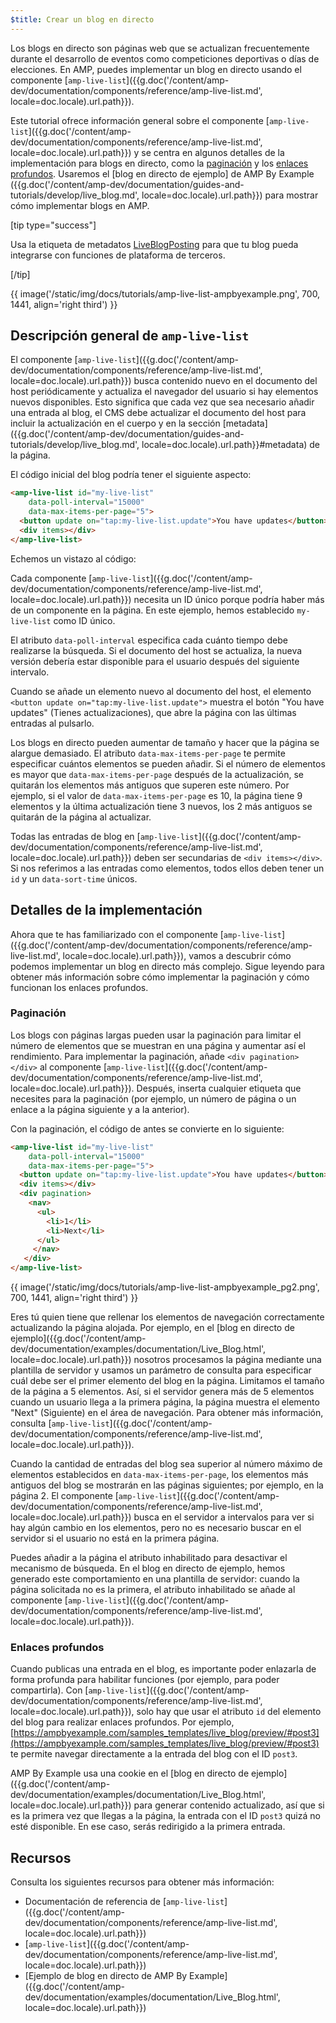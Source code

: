 ```yaml
---
$title: Crear un blog en directo
---
```


Los blogs en directo son páginas web que se actualizan frecuentemente durante el desarrollo de eventos como competiciones deportivas o días de elecciones. En AMP, puedes implementar un blog en directo usando el componente [`amp-live-list`]({{g.doc('/content/amp-dev/documentation/components/reference/amp-live-list.md', locale=doc.locale).url.path}}).

Este tutorial ofrece información general sobre el componente [`amp-live-list`]({{g.doc('/content/amp-dev/documentation/components/reference/amp-live-list.md', locale=doc.locale).url.path}}) y se centra en algunos detalles de la implementación para blogs en directo, como la [paginación](#pagination) y los [enlaces profundos](#deeplinking). Usaremos el [blog en directo de ejemplo] de AMP By Example ({{g.doc('/content/amp-dev/documentation/guides-and-tutorials/develop/live_blog.md', locale=doc.locale).url.path}}) para mostrar cómo implementar blogs en AMP.

[tip type="success"]

Usa la etiqueta de metadatos [LiveBlogPosting](http://schema.org/LiveBlogPosting) para que tu blog pueda integrarse con funciones de plataforma de terceros.

[/tip]

{{ image('/static/img/docs/tutorials/amp-live-list-ampbyexample.png', 700, 1441, align='right third') }}

## Descripción general de `amp-live-list`

El componente [`amp-live-list`]({{g.doc('/content/amp-dev/documentation/components/reference/amp-live-list.md', locale=doc.locale).url.path}}) busca contenido nuevo en el documento del host periódicamente y actualiza el navegador del usuario si hay elementos nuevos disponibles. Esto significa que cada vez que sea necesario añadir una entrada al blog, el CMS debe actualizar el documento del host para incluir la actualización en el cuerpo y en la sección [metadata]({{g.doc('/content/amp-dev/documentation/guides-and-tutorials/develop/live_blog.md', locale=doc.locale).url.path}}#metadata) de la página.

El código inicial del blog podría tener el siguiente aspecto:

```html
<amp-live-list id="my-live-list"
    data-poll-interval="15000"
    data-max-items-per-page="5">
  <button update on="tap:my-live-list.update">You have updates</button>
  <div items></div>
</amp-live-list>
```

Echemos un vistazo al código:

Cada componente [`amp-live-list`]({{g.doc('/content/amp-dev/documentation/components/reference/amp-live-list.md', locale=doc.locale).url.path}}) necesita un ID único porque podría haber más de un componente en la página. En este ejemplo, hemos establecido `my-live-list` como ID único.

El atributo `data-poll-interval` especifica cada cuánto tiempo debe realizarse la búsqueda. Si el documento del host se actualiza, la nueva versión debería estar disponible para el usuario después del siguiente intervalo.

Cuando se añade un elemento nuevo al documento del host, el elemento `<button update on="tap:my-live-list.update">` muestra el botón "You have updates" (Tienes actualizaciones), que abre la página con las últimas entradas al pulsarlo.

Los blogs en directo pueden aumentar de tamaño y hacer que la página se alargue demasiado. El atributo `data-max-items-per-page` te permite especificar cuántos elementos se pueden añadir. Si el número de elementos es mayor que `data-max-items-per-page` después de la actualización, se quitarán los elementos más antiguos que superen este número. Por ejemplo, si el valor de `data-max-items-per-page` es 10, la página tiene 9 elementos y la última actualización tiene 3 nuevos, los 2 más antiguos se quitarán de la página al actualizar.

Todas las entradas de blog en [`amp-live-list`]({{g.doc('/content/amp-dev/documentation/components/reference/amp-live-list.md', locale=doc.locale).url.path}}) deben ser secundarias de `<div items></div>`. Si nos referimos a las entradas como elementos, todos ellos deben tener un `id` y un `data-sort-time` únicos.

## Detalles de la implementación

Ahora que te has familiarizado con el componente [`amp-live-list`]({{g.doc('/content/amp-dev/documentation/components/reference/amp-live-list.md', locale=doc.locale).url.path}}), vamos a descubrir cómo podemos implementar un blog en directo más complejo. Sigue leyendo para obtener más información sobre cómo implementar la paginación y cómo funcionan los enlaces profundos.

### Paginación

Los blogs con páginas largas pueden usar la paginación para limitar el número de elementos que se muestran en una página y aumentar así el rendimiento. Para implementar la paginación, añade `<div pagination></div>` al componente [`amp-live-list`]({{g.doc('/content/amp-dev/documentation/components/reference/amp-live-list.md', locale=doc.locale).url.path}}). Después, inserta cualquier etiqueta que necesites para la paginación (por ejemplo, un número de página o un enlace a la página siguiente y a la anterior).

Con la paginación, el código de antes se convierte en lo siguiente:

```html
<amp-live-list id="my-live-list"
    data-poll-interval="15000"
    data-max-items-per-page="5">
  <button update on="tap:my-live-list.update">You have updates</button>
  <div items></div>
  <div pagination>
    <nav>
      <ul>
        <li>1</li>
        <li>Next</li>
      </ul>
     </nav>
   </div>
</amp-live-list>
```

{{ image('/static/img/docs/tutorials/amp-live-list-ampbyexample_pg2.png', 700, 1441, align='right third') }}

Eres tú quien tiene que rellenar los elementos de navegación correctamente actualizando la página alojada. Por ejemplo, en el [blog en directo de ejemplo]({{g.doc('/content/amp-dev/documentation/examples/documentation/Live_Blog.html', locale=doc.locale).url.path}}) nosotros procesamos la página mediante una plantilla de servidor y usamos un parámetro de consulta para especificar cuál debe ser el primer elemento del blog en la página. Limitamos el tamaño de la página a 5 elementos. Así, si el servidor genera más de 5 elementos cuando un usuario llega a la primera página, la página muestra el elemento "Next" (Siguiente) en el área de navegación. Para obtener más información, consulta [`amp-live-list`]({{g.doc('/content/amp-dev/documentation/components/reference/amp-live-list.md', locale=doc.locale).url.path}}).

Cuando la cantidad de entradas del blog sea superior al número máximo de elementos establecidos en `data-max-items-per-page`, los elementos más antiguos del blog se mostrarán en las páginas siguientes; por ejemplo, en la página 2. El componente [`amp-live-list`]({{g.doc('/content/amp-dev/documentation/components/reference/amp-live-list.md', locale=doc.locale).url.path}}) busca en el servidor a intervalos para ver si hay algún cambio en los elementos, pero no es necesario buscar en el servidor si el usuario no está en la primera página.

Puedes añadir a la página el atributo inhabilitado para desactivar el mecanismo de búsqueda. En el blog en directo de ejemplo, hemos generado este comportamiento en una plantilla de servidor: cuando la página solicitada no es la primera, el atributo inhabilitado se añade al componente [`amp-live-list`]({{g.doc('/content/amp-dev/documentation/components/reference/amp-live-list.md', locale=doc.locale).url.path}}).

### Enlaces profundos

Cuando publicas una entrada en el blog, es importante poder enlazarla de forma profunda para habilitar funciones (por ejemplo, para poder compartirla). Con [`amp-live-list`]({{g.doc('/content/amp-dev/documentation/components/reference/amp-live-list.md', locale=doc.locale).url.path}}), solo hay que usar el atributo `id` del elemento del blog para realizar enlaces profundos. Por ejemplo, [https://ampbyexample.com/samples_templates/live_blog/preview/#post3](https://ampbyexample.com/samples_templates/live_blog/preview/#post3) te permite navegar directamente a la entrada del blog con el ID `post3`.

AMP By Example usa una cookie en el [blog en directo de ejemplo]({{g.doc('/content/amp-dev/documentation/examples/documentation/Live_Blog.html', locale=doc.locale).url.path}}) para generar contenido actualizado, así que si es la primera vez que llegas a la página, la entrada con el ID `post3` quizá no esté disponible. En ese caso, serás redirigido a la primera entrada.

## Recursos

Consulta los siguientes recursos para obtener más información:

- Documentación de referencia de [`amp-live-list`]({{g.doc('/content/amp-dev/documentation/components/reference/amp-live-list.md', locale=doc.locale).url.path}})
- [`amp-live-list`]({{g.doc('/content/amp-dev/documentation/components/reference/amp-live-list.md', locale=doc.locale).url.path}})
- [Ejemplo de blog en directo de AMP By Example]({{g.doc('/content/amp-dev/documentation/examples/documentation/Live_Blog.html', locale=doc.locale).url.path}})
